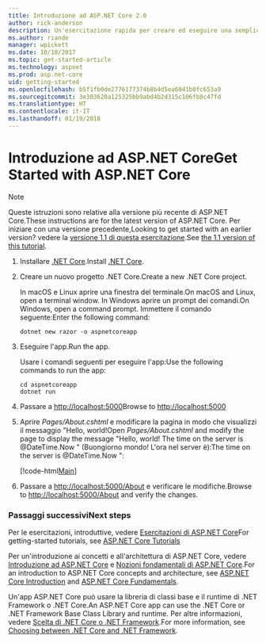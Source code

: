 ```yaml
---
title: Introduzione ad ASP.NET Core 2.0
author: rick-anderson
description: Un'esercitazione rapida per creare ed eseguire una semplice app Hello World usando ASP.NET Core.
ms.author: riande
manager: wpickett
ms.date: 10/18/2017
ms.topic: get-started-article
ms.technology: aspnet
ms.prod: asp.net-core
uid: getting-started
ms.openlocfilehash: b5f1fb0de2776177374b8b4d5ea6041b0fc653a9
ms.sourcegitcommit: 3e303620a125325bb9abd4b2d315c106fb8c47fd
ms.translationtype: HT
ms.contentlocale: it-IT
ms.lasthandoff: 01/19/2018
---
```

# <a name="get-started-with-aspnet-core"></a><span data-ttu-id="387b3-103">Introduzione ad ASP.NET Core</span><span class="sxs-lookup"><span data-stu-id="387b3-103">Get Started with ASP.NET Core</span></span>

> [!NOTE]
> <span data-ttu-id="387b3-104">Queste istruzioni sono relative alla versione più recente di ASP.NET Core.</span><span class="sxs-lookup"><span data-stu-id="387b3-104">These instructions are for the latest version of ASP.NET Core.</span></span> <span data-ttu-id="387b3-105">Per iniziare con una versione precedente,</span><span class="sxs-lookup"><span data-stu-id="387b3-105">Looking to get started with an earlier version?</span></span> <span data-ttu-id="387b3-106">vedere la [versione 1.1 di questa esercitazione](xref:getting-started-1.1).</span><span class="sxs-lookup"><span data-stu-id="387b3-106">See [the 1.1 version of this tutorial](xref:getting-started-1.1).</span></span>

1. <span data-ttu-id="387b3-107">Installare [.NET Core](https://www.microsoft.com/net/core/).</span><span class="sxs-lookup"><span data-stu-id="387b3-107">Install [.NET Core](https://www.microsoft.com/net/core/).</span></span>

2. <span data-ttu-id="387b3-108">Creare un nuovo progetto .NET Core.</span><span class="sxs-lookup"><span data-stu-id="387b3-108">Create a new .NET Core project.</span></span>

   <span data-ttu-id="387b3-109">In macOS e Linux aprire una finestra del terminale.</span><span class="sxs-lookup"><span data-stu-id="387b3-109">On macOS and Linux, open a terminal window.</span></span> <span data-ttu-id="387b3-110">In Windows aprire un prompt dei comandi.</span><span class="sxs-lookup"><span data-stu-id="387b3-110">On Windows, open a command prompt.</span></span> <span data-ttu-id="387b3-111">Immettere il comando seguente:</span><span class="sxs-lookup"><span data-stu-id="387b3-111">Enter the following command:</span></span>

    ```terminal
    dotnet new razor -o aspnetcoreapp
    ```
    
4. <span data-ttu-id="387b3-112">Eseguire l'app.</span><span class="sxs-lookup"><span data-stu-id="387b3-112">Run the app.</span></span>

    <span data-ttu-id="387b3-113">Usare i comandi seguenti per eseguire l'app:</span><span class="sxs-lookup"><span data-stu-id="387b3-113">Use the following commands to run the app:</span></span>

    ```terminal
    cd aspnetcoreapp
    dotnet run
    ```

5. <span data-ttu-id="387b3-114">Passare a [http://localhost:5000](http://localhost:5000)</span><span class="sxs-lookup"><span data-stu-id="387b3-114">Browse to [http://localhost:5000](http://localhost:5000)</span></span>

6. <span data-ttu-id="387b3-115">Aprire *Pages/About.cshtml* e modificare la pagina in modo che visualizzi il messaggio "Hello, world!</span><span class="sxs-lookup"><span data-stu-id="387b3-115">Open *Pages/About.cshtml* and modify the page to display the message "Hello, world!</span></span> <span data-ttu-id="387b3-116">The time on the server is @DateTime.Now " (Buongiorno mondo! L'ora nel server è):</span><span class="sxs-lookup"><span data-stu-id="387b3-116">The time on the server is @DateTime.Now ":</span></span>

    [!code-html[Main](getting-started/sample/getting-started/about.cshtml?highlight=9&range=1-9)]

7. <span data-ttu-id="387b3-117">Passare a [http://localhost:5000/About](http://localhost:5000/About) e verificare le modifiche.</span><span class="sxs-lookup"><span data-stu-id="387b3-117">Browse to [http://localhost:5000/About](http://localhost:5000/About) and verify the changes.</span></span>

### <a name="next-steps"></a><span data-ttu-id="387b3-118">Passaggi successivi</span><span class="sxs-lookup"><span data-stu-id="387b3-118">Next steps</span></span>

<span data-ttu-id="387b3-119">Per le esercitazioni, introduttive, vedere [Esercitazioni di ASP.NET Core](tutorials/index.md)</span><span class="sxs-lookup"><span data-stu-id="387b3-119">For getting-started tutorials, see [ASP.NET Core Tutorials](tutorials/index.md)</span></span>

<span data-ttu-id="387b3-120">Per un'introduzione ai concetti e all'architettura di ASP.NET Core, vedere [Introduzione ad ASP.NET Core](index.md) e [Nozioni fondamentali di ASP.NET Core](fundamentals/index.md).</span><span class="sxs-lookup"><span data-stu-id="387b3-120">For an introduction to ASP.NET Core concepts and architecture, see [ASP.NET Core Introduction](index.md) and [ASP.NET Core Fundamentals](fundamentals/index.md).</span></span>

<span data-ttu-id="387b3-121">Un'app ASP.NET Core può usare la libreria di classi base e il runtime di .NET Framework o .NET Core.</span><span class="sxs-lookup"><span data-stu-id="387b3-121">An ASP.NET Core app can use the .NET Core or .NET Framework Base Class Library and runtime.</span></span> <span data-ttu-id="387b3-122">Per altre informazioni, vedere [Scelta di .NET Core o .NET Framework](https://docs.microsoft.com/dotnet/articles/standard/choosing-core-framework-server).</span><span class="sxs-lookup"><span data-stu-id="387b3-122">For more information, see [Choosing between .NET Core and .NET Framework](https://docs.microsoft.com/dotnet/articles/standard/choosing-core-framework-server).</span></span>
